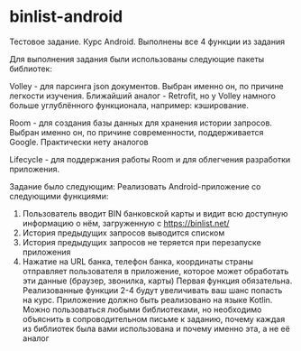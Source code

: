 # binlist-android
Тестовое задание. Курс Android. Выполнены все 4 функции из задания

Для выполнения задания были использованы следующие пакеты библиотек:

Volley - для парсинга json документов. 
Выбран именно он, по причине легкости изучения. Ближайший аналог - Retrofit, но у Volley намного больше углублённого функционала, например: кэширование.

Room - для создания базы данных для хранения истории запросов. 
Выбран именно он, по причине современности, поддерживается Google. Практически нету аналогов 

Lifecycle - для поддержания работы Room и для облегчения разработки приложения.

Задание было следующим: 
Реализовать Android-приложение со следующими функциями:
1. Пользователь вводит BIN банковской карты и видит всю доступную информацию о нём,
загруженную с https://binlist.net/
2. История предыдущих запросов выводится списком
3. История предыдущих запросов не теряется при перезапуске приложения
4. Нажатие на URL банка, телефон банка, координаты страны отправляет пользователя в
приложение, которое может обработать эти данные (браузер, звонилка, карты)
Первая функция обязательна. Реализованные функции 2-4 будут увеличивать ваш шанс попасть на
курс.
Приложение должно быть реализовано на языке Kotlin. Можно пользоваться любыми
библиотеками, но необходимо объяснить в сопроводительном письме к заданию, почему каждая
из библиотек была вами использована и почему именно эта, а не её аналог
